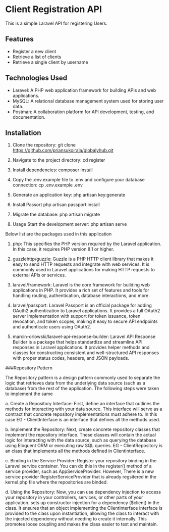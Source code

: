 # Client Registration API

This is a simple Laravel API for registering Users.

## Features

-   Register a new client
-   Retrieve a list of clients
-   Retrieve a single client by username

## Technologies Used

-   Laravel: A PHP web application framework for building APIs and web applications.
-   MySQL: A relational database management system used for storing user data.
-   Postman: A collaboration platform for API development, testing, and documentation.

## Installation

1. Clone the repository:
   git clone https://github.com/priansukoirala/globalyhub.git

2. Navigate to the project directory:
   cd register

3. Install dependencies:
   composer install

4. Copy the .env.example file to .env and configure your database connection:
   cp .env.example .env

5. Generate an application key:
   php artisan key:generate

6. Install Passort
   php artisan passport:install

7. Migrate the database:
   php artisan migrate

8. Usage
   Start the development server:
   php artisan serve

Below list are the packages used in this application

1. php: This specifies the PHP version required by the Laravel application. In this case, it requires PHP version 8.1 or higher.

2. guzzlehttp/guzzle: Guzzle is a PHP HTTP client library that makes it easy to send HTTP requests and integrate with web services. It is commonly used in Laravel applications for making HTTP requests to external APIs or services.

3. laravel/framework: Laravel is the core framework for building web applications in PHP. It provides a rich set of features and tools for handling routing, authentication, database interactions, and more.

4. laravel/passport: Laravel Passport is an official package for adding OAuth2 authentication to Laravel applications. It provides a full OAuth2 server implementation with support for token issuance, token revocation, and token scopes, making it easy to secure API endpoints and authenticate users using OAuth2.

5. marcin-orlowski/laravel-api-response-builder: Laravel API Response Builder is a package that helps standardize and streamline API responses in Laravel applications. It provides helper methods and classes for constructing consistent and well-structured API responses with proper status codes, headers, and JSON payloads.

###Repository Pattern

The Repository pattern is a design pattern commonly used to separate the logic that retrieves data from the underlying data source (such as a database) from the rest of the application. The following steps were taken to implement the same

a. Create a Repository Interface:
First, define an interface that outlines the methods for interacting with your data source. This interface will serve as a contract that concrete repository implementations must adhere to. In this case
EG - ClientInterface is an interface that defines all the methods used.

b. Implement the Repository:
Next, create concrete repository classes that implement the repository interface. These classes will contain the actual logic for
interacting with the data source, such as querying the database using Eloquent ORM or executing raw SQL queries.
EG - ClientRepository is an class that implements all the methods defined in ClientInterface.

c. Binding in the Service Provider:
Register your repository binding in the Laravel service container. You can do this in the register() method of a service provider, such as AppServiceProvider. However, There is a new service provider RegisterServiceProvider that is already
regsitered in the kernel.php file where the repositories are binded.

d. Using the Repository:
Now, you can use dependency injection to access your repository in your controllers, services, or other parts of your application.
sets up constructor injection for a dependency ($client) in the class. It ensures that an object implementing the ClientInterface interface is provided to the class upon instantiation, allowing the class to interact with the injected dependency without needing to create it internally. This promotes loose coupling and makes the class easier to test and maintain.
